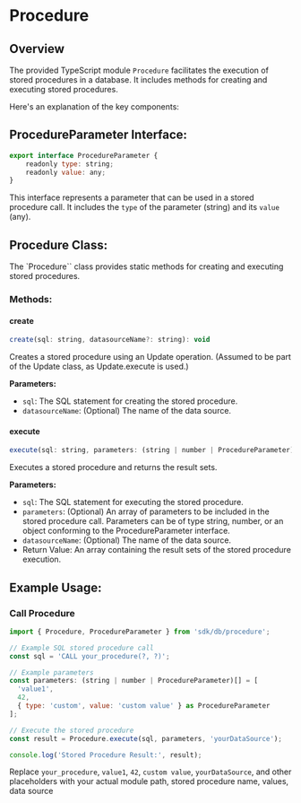 # Procedure

## Overview

The provided TypeScript module `Procedure` facilitates the execution of stored procedures in a database. It includes methods for creating and executing stored procedures.

Here's an explanation of the key components:

## ProcedureParameter Interface:

```javascript
export interface ProcedureParameter {
	readonly type: string;
	readonly value: any;
}
```

This interface represents a parameter that can be used in a stored procedure call. It includes the `type` of the parameter (string) and its `value` (any).

## Procedure Class:

The `Procedure`` class provides static methods for creating and executing stored procedures.


### Methods:

#### create

```javascript
create(sql: string, datasourceName?: string): void
```

Creates a stored procedure using an Update operation. (Assumed to be part of the Update class, as Update.execute is used.)

**Parameters:**

* `sql`: The SQL statement for creating the stored procedure.
* `datasourceName`: (Optional) The name of the data source.

#### execute

```javascript
execute(sql: string, parameters: (string | number | ProcedureParameter)[] = [], datasourceName?: string): any[]
```

Executes a stored procedure and returns the result sets.

**Parameters:**

* `sql`: The SQL statement for executing the stored procedure.
* `parameters`: (Optional) An array of parameters to be included in the stored procedure call. Parameters can be of type string, number, or an object conforming to the ProcedureParameter interface.
* `datasourceName`: (Optional) The name of the data source.
* Return Value: An array containing the result sets of the stored procedure execution.

## Example Usage:

### Call Procedure

```javascript
import { Procedure, ProcedureParameter } from 'sdk/db/procedure';

// Example SQL stored procedure call
const sql = 'CALL your_procedure(?, ?)';

// Example parameters
const parameters: (string | number | ProcedureParameter)[] = [
  'value1',
  42,
  { type: 'custom', value: 'custom value' } as ProcedureParameter
];

// Execute the stored procedure
const result = Procedure.execute(sql, parameters, 'yourDataSource');

console.log('Stored Procedure Result:', result);
```

Replace `your_procedure`, `value1`, `42`, `custom value`, `yourDataSource`, and other placeholders with your actual module path, stored procedure name, values, data source
